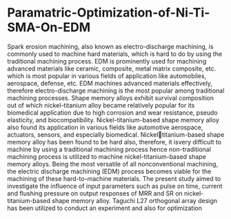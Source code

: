 # Paramatric-Optimization-of-Ni-Ti-SMA-On-EDM
Spark erosion machining, also known as electro-discharge machining, is commonly 
used to machine hard materials, which is hard to do by using the traditional machining 
process. EDM is prominently used for machining advanced materials like ceramic, 
composite, metal matrix composite, etc. which is most popular in various fields of 
application like automobiles, aerospace, defense, etc. EDM machines advanced 
materials effectively, therefore electro-discharge machining is the most popular among 
traditional machining processes. Shape memory alloys exhibit survival composition out 
of which nickel-titanium alloy became relatively popular for its biomedical application 
due to high corrosion and wear resistance, pseudo elasticity, and biocompatibility. 
Nickel-titanium-based shape memory alloy also found its application in various fields 
like automotive aerospace, actuators, sensors, and especially biomedical.
Nickeltitanium-based shape memory alloy has been found to be hard also, therefore, it isvery 
difficult to machine by using a traditional machining process hence non-traditional 
machining process is utilized to machine nickel-titanium-based shape memory alloys. 
Being the most versatile of all nonconventional machining, the electric discharge 
machining (EDM) process becomes viable for the machining of these hard-to-machine 
materials. The present study aimed to investigate the influence of input parameters such 
as pulse on time, current and flushing pressure on output responses of MRR and SR on
nickel-titanium-based shape memory alloy. Taguchi L27 orthogonal array design has 
been utilized to conduct an experiment and also for optimization
